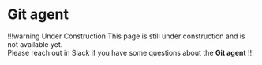 # Git agent

!!!warning Under Construction
This page is still under construction and is not available yet.<br/>
Please reach out in Slack if you have some questions about the **Git agent**
!!!
